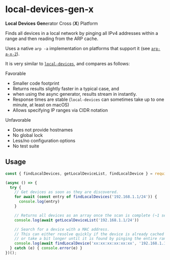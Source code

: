 # local-devices-gen-x

**Local** **Devices** **Gen**erator Cross (**X**) Platform

Finds all devices in a local network by pinging all IPv4 addresses within a range and then reading from the ARP cache.

Uses a native `arp -a` implementation on platforms that support it (see [`arp-a-x-2`](https://github.com/qwtel/arp-a-x-2)).

It is very similar to [`local-devices`](https://github.com/DylanPiercey/local-devices), and compares as follows:

Favorable
* Smaller code footprint
* Returns results slightly faster in a typical case, and
* when using the async generator, results stream in instantly.
* Response times are stable (`local-devices` can sometimes take up to one minute, at least on macOS)
* Allows specifying IP ranges via CIDR notation

Unfavorable
* Does not provide hostnames
* No global lock
* Less/no configuration options
* No test suite

## Usage

```js
const { findLocalDevices, getLocalDeviceList, findLocalDevice } = require('local-devices-gen-x');

(async () => {
  try {
    // Get devices as soon as they are discovered.
    for await (const entry of findLocalDevices('192.168.1.1/24')) {
      console.log(entry)
    }

    // Returns all devices as an array once the scan is complete (~1 second)
    console.log(await getLocalDeviceList('192.168.1.1/24'))

    // Search for a device with a MAC address. 
    // This can either resolve quickly if the device is already cached in the ARP table,
    // or take a bit longer until it is found by pinging the entire range.
    console.log(await findLocalDevice('xx:xx:xx:xx:xx:xx', '192.168.1.1/24'))
  } catch (e) { console.error(e) }
})();
```
